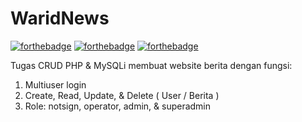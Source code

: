# WaridNews

[![forthebadge](http://forthebadge.com/images/badges/made-with-php.svg)](http://forthebadge.com)
[![forthebadge](http://forthebadge.com/images/badges/made-with-javascript.svg)](http://forthebadge.com)
[![forthebadge](http://forthebadge.com/images/badges/built-with-love.svg)](http://forthebadge.com)


Tugas CRUD PHP & MySQLi membuat website berita dengan fungsi:
1. Multiuser login
2. Create, Read, Update, & Delete ( User / Berita )
3. Role: notsign, operator, admin, & superadmin
